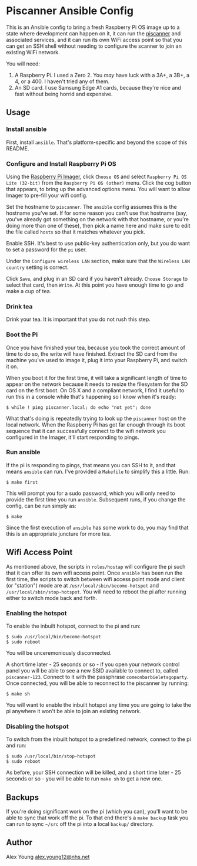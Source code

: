 # Piscanner Ansible Config

This is an Ansible config to bring a fresh Raspberry Pi OS image up to
a state where development can happen on it, it can run the
[piscanner](../piscanner) and associated services, and it can run its
own WiFi access point so that you can get an SSH shell without needing
to configure the scanner to join an existing WiFi network.

You will need:

1. A Raspberry Pi.  I used a Zero 2.  You *may* have luck with a 3A+,
   a 3B+, a 4, or a 400.  I haven't tried any of them.
2. An SD card.  I use Samsung Edge A1 cards, because they're nice and
   fast without being horrid and expensive.

## Usage

### Install ansible

First, install `ansible`.  That's platform-specific and beyond the
scope of this README.

### Configure and Install Raspberry Pi OS

Using the [Raspberry Pi
Imager](https://www.raspberrypi.com/software/), click `Choose OS` and
select `Raspberry Pi OS Lite (32-bit)` from the `Raspberry Pi OS
(other)` menu.  Click the cog button that appears, to bring up the
advanced options menu.  You will want to allow Imager to pre-fill
your wifi config.

Set the hostname to `piscanner`.  The `ansible` config assumes this is
the hostname you've set.  If for some reason you can't use that
hostname (say, you've already got something on the network with that
hostname, or you're doing more than one of these), then pick a name
here and make sure to edit the file called `hosts` so that it matches
whatever you pick.

Enable SSH. It's best to use public-key authentication only, but you
do want to set a password for the `pi` user.

Under the `Configure wireless LAN` section, make sure that the
`Wireless LAN country` setting is correct.

Click `Save`, and plug in an SD card if you haven't already.  `Choose
Storage` to select that card, then `Write`.  At this point you have
enough time to go and make a cup of tea.

### Drink tea

Drink your tea.  It is important that you do not rush this step.

### Boot the Pi

Once you have finished your tea, because you took the correct amount
of time to do so, the write will have finished.  Extract the SD card
from the machine you've used to image it, plug it into your Raspberry
Pi, and switch it on.

When you boot it for the first time, it will take a significant length
of time to appear on the network because it needs to resize the
filesystem for the SD card on the first boot.  On OS X and a compliant
network, I find it useful to run this in a console while that's
happening so I know when it's ready:

```
$ while ! ping piscanner.local; do echo "not yet"; done
```

What that's doing is repeatedly trying to look up the `piscanner` host
on the local network.  When the Raspberry Pi has got far enough
through its boot sequence that it can successfully connect to the wifi
network you configured in the Imager, it'll start responding to pings.

### Run ansible

If the pi is responding to pings, that means you can SSH to it, and
that means `ansible` can run.  I've provided a `Makefile` to simplify
this a little. Run:

```
$ make first
```

This will prompt you for a sudo password, which you will only need to
provide the first time you run `ansible`.  Subsequent runs, if you
change the config, can be run simply as:

```
$ make
```

Since the first execution of `ansible` has some work to do, you may
find that this is an appropriate juncture for more tea.

## Wifi Access Point

As mentioned above, the scripts in `roles/hostap` will configure the
pi such that it can offer its own wifi access point.  Once `ansible`
has been run the first time, the scripts to switch between wifi access
point mode and client (or "station") mode are at
`/usr/local/sbin/become-hotspot` and `/usr/local/sbin/stop-hotspot`.
You will need to reboot the pi after running either to switch mode
back and forth.

### Enabling the hotspot

To enable the inbuilt hotspot, connect to the pi and run:

```
$ sudo /usr/local/bin/become-hotspot
$ sudo reboot
```

You will be unceremoniously disconnected.

A short time later - 25 seconds or so - if you open your network
control panel you will be able to see a new SSID available to connect
to, called `piscanner-123`.  Connect to it with the passphrase
`comeonbarbieletsgoparty`.  Once connected, you will be able to
reconnect to the piscanner by running:

```
$ make sh
```

You will want to enable the inbuilt hotspot any time you are going to
take the pi anywhere it won't be able to join an existing network.

### Disabling the hotspot

To switch from the inbuilt hotspot to a predefined network, connect to
the pi and run:

```
$ sudo /usr/local/bin/stop-hotspot
$ sudo reboot
```

As before, your SSH connection will be killed, and a short time
later - 25 seconds or so - you will be able to run `make sh` to get a
new one.

## Backups

If you're doing significant work on the pi (which you can), you'll
want to be able to sync that work off the pi.  To that end there's a
`make backup` task you can run to sync `~/src` off the pi into a local
`backup/` directory.

## Author

Alex Young <alex.young12@nhs.net>
